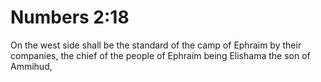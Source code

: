 # Numbers 2:18

On the west side shall be the standard of the camp of Ephraim by their companies, the chief of the people of Ephraim being Elishama the son of Ammihud,
